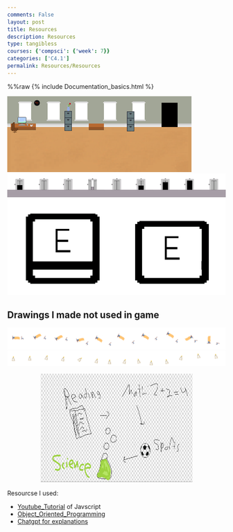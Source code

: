 ```yaml
---
comments: False
layout: post
title: Resources
description: Resources
type: tangibless
courses: {'compsci': {'week': 7}}
categories: ['C4.1']
permalink: Resources/Resources
---
```

%%raw
{% include Documentation_basics.html %}


![office](/images/Game/officeroom4.png)
![Elevator](/images/Game/Elevator_Up.png)
![EKeySprite](/images/Game/EKeySprite.png)

## Drawings I made not used in game
![Floating_Bed](/images/Game/floatingBed-sprite.png)
![Candle_Sprite](images/Game/candle-sprite.png)

<div style="text-align: center;">
    <img src="images/About-Me.png" width="350" height="250">
</div>





Resourcse I used: 
- [Youtube_Tutorial](https://www.youtube.com/watch?v=SBmSRK3feww) of Javscript
- [Object_Oriented_Programming](https://www.youtube.com/watch?v=SBmSRK3feww)
- [Chatgpt for explanations](https://chat.openai.com/share/0bd956e5-b809-49ec-ab77-bc33d2c96da2) 





